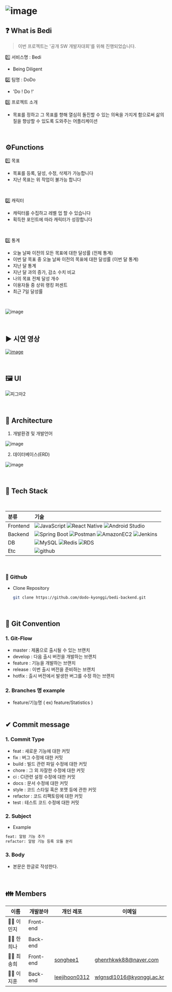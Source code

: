 # ![image](https://user-images.githubusercontent.com/82079111/191252506-45bf2190-af8a-45b3-af78-f21291179066.png)

## **❓ What is Bedi**

> 이번 프로젝트는 '공개 SW 개발자대회'를 위해 진행되었습니다.

1️⃣ 서비스명 : Bedi

- Being Diligent


2️⃣ 팀명 : DoDo

- 'Do ! Do !'

3️⃣ 프로젝트 소개

- 목표를 정하고 그 목표를 향해 열심히 돌진할 수 있는 의욕을 가지게 함으로써 삶의 질을 향상할 수 있도록 도와주는 어플리케이션



<br>

## **⚙Functions**

1️⃣ 목표

- 목표를 등록, 달성, 수정, 삭제가 가능합니다 
- 지난 목표는 위 작업이 불가능 합니다
<br>

2️⃣ 캐릭터

- 캐릭터를 수집하고 레벨 업 할 수 있습니다
- 획득한 포인트에 따라 캐릭터가 성장합니다


<br>

3️⃣ 통계

- 오늘 날짜 이전의 모든 목표에 대한 달성률 (전체 통계)
- 이번 달 목표 중 오늘 날짜 이전의 목표에 대한 달성률 (이번 달 통계)
- 지난 달 통계
- 지난 달 과의 증가, 감소 수치 비교
- 나의 목표 전체 달성 개수
- 이용자들 중 상위 랭킹 퍼센트
- 최근 7일 달성률

<br>

![image](https://user-images.githubusercontent.com/82079111/191259791-07a0fe7c-679b-4643-8fde-c904712af845.png)


<br>

## **▶️ 시연 영상**
[![image](https://img.icons8.com/color/48/000000/youtube-play.png)](https://www.youtube.com/watch?v=jEoeNd7pips) 

<br>

## **🖼 UI**
![피그마2](https://user-images.githubusercontent.com/82079111/191254898-2bced0e3-f2ef-4bb4-9170-0d5ea61dd6f5.png)

     
<br>

## **👷 Architecture**
1. 개발환경 및 개발언어

![image](https://user-images.githubusercontent.com/82079111/191258464-ff41762c-19ca-4b79-bd0b-78bb9d5b6be6.png)

2. 데이터베이스(ERD)

![image](https://github.com/dodo-kyonggi/bedi-backend/assets/82079111/f7139876-b7ca-47f3-9b2f-77a7658fd1f1)





<br>

## **🔨 Tech Stack**

<br>

| 분류          | 기술                                                                                                                                                                                                                                                                                                                                                                                                                                                                                       |
| :------------ | :----------------------------------------------------------------------------------------------------------------------------------------------------------------------------------------------------------------------------------------------------------------------------------------------------------------------------------------------------------------------------------------------------------------------------------------------------------------------------------------- |
| Frontend   | ![JavaScript](https://img.shields.io/badge/JavaScript-F7DF1E?style=square&logo=JavaScript&logoColor=black) ![React Native](https://img.shields.io/badge/React-61DAFB?style=square&logo=React&logoColor=black)  ![Android Studio](https://img.shields.io/badge/AndroidStudio-3DDC84?style=square&logo=AndroidStudio&logoColor=white)                                                                                                              |
| Backend   | ![Spring Boot](https://img.shields.io/badge/Spring%20Boot-6DB33F?logo=SpringBoot&logoColor=white) ![Postman](https://img.shields.io/badge/Postman-FF6C37?logo=Postman&logoColor=white) ![AmazonEC2](https://img.shields.io/badge/Amazon%20EC2-FF9900?logo=AmazonEC2&logoColor=white)   ![Jenkins](https://img.shields.io/badge/Jenkins-D24939?logo=Jenkins&logoColor=white)   ![]()   |
| DB |  ![MySQL](https://img.shields.io/badge/MySQL-4479A1?logo=MySQL&logoColor=white)  ![Redis](https://img.shields.io/badge/Redis-DC382D?logo=Redis&logoColor=white) ![RDS](https://img.shields.io/badge/Amazon%20RDS-527FFF?logo=AmazonRDS&logoColor=white) |
| Etc           | ![github](https://img.shields.io/badge/GitHub-181717?logo=GitHub&logoColor=white) ![]()  |
<br>


### **🔗 Github**

- Clone Repository

  ```bash
  git clone https://github.com/dodo-kyonggi/bedi-backend.git
  ```

<br>

## **📌 Git Convention**

### 1. Git-Flow

- master : 제품으로 출시될 수 있는 브랜치
- develop : 다음 출시 버전을 개발하는 브랜치
- feature : 기능을 개발하는 브랜치
- release : 이번 출시 버전을 준비하는 브랜치
- hotfix : 출시 버전에서 발생한 버그를 수정 하는 브랜치

### 2. Branches 명 example

- feature/기능명 ( ex) feature/Statistics )  
  <br>

## **✔ Commit message**

### 1. Commit Type

- feat : 새로운 기능에 대한 커밋
- fix : 버그 수정에 대한 커밋
- build : 빌드 관련 파일 수정에 대한 커밋
- chore : 그 외 자잘한 수정에 대한 커밋
- ci : CI관련 설정 수정에 대한 커밋
- docs : 문서 수정에 대한 커밋
- style : 코드 스타일 혹은 포맷 등에 관한 커밋
- refactor : 코드 리팩토링에 대한 커밋
- test : 테스트 코드 수정에 대한 커밋

### 2. Subject

- Example

```xml
feat: 알람 기능 추가
refactor: 알람 기능 등록 모듈 분리
```

### 3. Body

- 본문은 한글로 작성한다.

<br>

## **👪 Members**

| 이름     | 개발분야  | 개인 레포                                         | 이메일                    |
| -------- | --------- | ------------------------------------------------- | ------------------------- |
| 👩‍💻 이민지 | Front-end |          |       |
| 👩‍💻 한희나| Back-end  |                   |        |
| 👩‍🎨 최송희|  Front-end |   [songhee1](https://github.com/songhee1)         |   ghenrhkwk88@naver.com      |
| 🧙‍♂️ 이지훈 | Back-end  | [leejihoon0312](https://github.com/leejihoon0312) | wlgnsdl1016@kyonggi.ac.kr |



